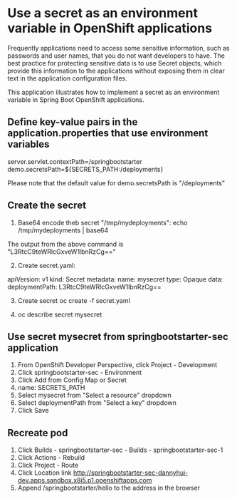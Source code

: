 # Use a secret as an environment variable in OpenShift applications

Frequently applications need to access some sensitive information, such as passwords and user names, that you do not want developers to have.
The best practice for protecting sensitive data is to use Secret objects, which provide this information to the applications without exposing
them in clear text in the application configuration files.

This application illustrates how to implement a secret as an environment variable in Spring Boot OpenShift applications.

## Define key-value pairs in the application.properties that use environment variables
server.servlet.contextPath=/springbootstarter
demo.secretsPath=${SECRETS_PATH:/deployments}

Please note that the default value for demo.secretsPath is "/deployments"

## Create the secret
1. Base64 encode theb secret "/tmp/mydeployments":
echo /tmp/mydeployments | base64

The output from the above command is "L3RtcC9teWRlcGxveW1lbnRzCg=="

2. Create secret.yaml:

apiVersion: v1
kind: Secret
metadata:
  name: mysecret
type: Opaque
data:
  deploymentPath: L3RtcC9teWRlcGxveW1lbnRzCg==
  
3. Create secret
oc create -f secret.yaml

4. oc describe secret mysecret

## Use secret mysecret from springbootstarter-sec application
1. From OpenShift Developer Perspective, click Project - Development
2. Click springbootstarter-sec - Environment
3. Click Add from Config Map or Secret
4. name: SECRETS_PATH
5. Select mysecret from "Select a resource" dropdown
6. Select deploymentPath from "Select a key" dropdown
7. Click Save

## Recreate pod
1. Click Builds - springbootstarter-sec - Builds - springbootstarter-sec-1
2. Click Actions - Rebuild
3. Click Project - Route
4. Click Location link http://springbootstarter-sec-dannyhui-dev.apps.sandbox.x8i5.p1.openshiftapps.com
5. Append /springbootstarter/hello to the address in the browser


